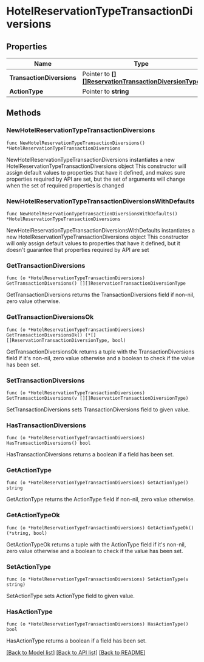 # HotelReservationTypeTransactionDiversions

## Properties

Name | Type | Description | Notes
------------ | ------------- | ------------- | -------------
**TransactionDiversions** | Pointer to [**[][]ReservationTransactionDiversionType**]([]ReservationTransactionDiversionType.md) |  | [optional] 
**ActionType** | Pointer to **string** |  | [optional] 

## Methods

### NewHotelReservationTypeTransactionDiversions

`func NewHotelReservationTypeTransactionDiversions() *HotelReservationTypeTransactionDiversions`

NewHotelReservationTypeTransactionDiversions instantiates a new HotelReservationTypeTransactionDiversions object
This constructor will assign default values to properties that have it defined,
and makes sure properties required by API are set, but the set of arguments
will change when the set of required properties is changed

### NewHotelReservationTypeTransactionDiversionsWithDefaults

`func NewHotelReservationTypeTransactionDiversionsWithDefaults() *HotelReservationTypeTransactionDiversions`

NewHotelReservationTypeTransactionDiversionsWithDefaults instantiates a new HotelReservationTypeTransactionDiversions object
This constructor will only assign default values to properties that have it defined,
but it doesn't guarantee that properties required by API are set

### GetTransactionDiversions

`func (o *HotelReservationTypeTransactionDiversions) GetTransactionDiversions() [][]ReservationTransactionDiversionType`

GetTransactionDiversions returns the TransactionDiversions field if non-nil, zero value otherwise.

### GetTransactionDiversionsOk

`func (o *HotelReservationTypeTransactionDiversions) GetTransactionDiversionsOk() (*[][]ReservationTransactionDiversionType, bool)`

GetTransactionDiversionsOk returns a tuple with the TransactionDiversions field if it's non-nil, zero value otherwise
and a boolean to check if the value has been set.

### SetTransactionDiversions

`func (o *HotelReservationTypeTransactionDiversions) SetTransactionDiversions(v [][]ReservationTransactionDiversionType)`

SetTransactionDiversions sets TransactionDiversions field to given value.

### HasTransactionDiversions

`func (o *HotelReservationTypeTransactionDiversions) HasTransactionDiversions() bool`

HasTransactionDiversions returns a boolean if a field has been set.

### GetActionType

`func (o *HotelReservationTypeTransactionDiversions) GetActionType() string`

GetActionType returns the ActionType field if non-nil, zero value otherwise.

### GetActionTypeOk

`func (o *HotelReservationTypeTransactionDiversions) GetActionTypeOk() (*string, bool)`

GetActionTypeOk returns a tuple with the ActionType field if it's non-nil, zero value otherwise
and a boolean to check if the value has been set.

### SetActionType

`func (o *HotelReservationTypeTransactionDiversions) SetActionType(v string)`

SetActionType sets ActionType field to given value.

### HasActionType

`func (o *HotelReservationTypeTransactionDiversions) HasActionType() bool`

HasActionType returns a boolean if a field has been set.


[[Back to Model list]](../README.md#documentation-for-models) [[Back to API list]](../README.md#documentation-for-api-endpoints) [[Back to README]](../README.md)


